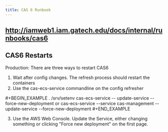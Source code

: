```yaml
---
title: CAS 6 Runbook
---
```


## http://iamweb1.iam.gatech.edu/docs/internal/runbooks/cas6

## CAS6 Restarts

Production: There are three ways to restart CAS6

1. Wait after config changes. The refresh process should restart the containers
1. Use the cas-ecs-service commandline on the config refresher 

#+BEGIN_EXAMPLE
. /srv/setenv
cas-ecs-service -- update-service --force-new-deployment
or
cas-ecs-service --service cas-management -- update-service --force-new-deployment
#+END_EXAMPLE

3. Use the AWS Web Console. Update the Service, either changing something or clicking "Force new deployment" on the first page.
